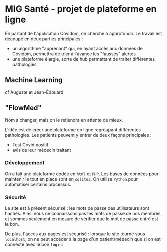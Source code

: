 # MIG Santé - projet de plateforme en ligne

En partant de l'application Covidom, on cherche à approfondir. Le travail est découpé en deux parties principales :

* un algorithme "apprenant" qui, en ayant accès aux données de Covidom, permettra de trier à l'avance les "fausses" alertes
* une plateforme élargie, sorte de hub permettant de traiter différentes pathologies

## Machine Learning

cf Auguste et Jean-Édouard

## "FlowMed"

Nom à changer, mais on le retiendra en attente de mieux.

L'idée est de créer une plateforme en ligne regroupant différentes pathologies. Les patients peuvent y entrer de deux façons principales :

* Test Covid positif
* avis de leur médecin traitant

### Développement

On a fait une plateforme codée en `html` et `PHP`. Les bases de données pour maintenir le tout en place sont en `sqlite3`. On utilise `Python` pour automatiser certains processus.

### Sécurité

Le site est à présent sécurisé : les mots de passe des utilisateurs sont hachés. Ainsi nous ne connaissons pas les mots de passe de nos membres, et sommes seulement en mesure de vérifier que le mot de passe entré est le bon.

De plus, l'accès aux pages est sécurisé : lorsque le site tourne sous `localhost`, on ne peut accéder à la page d'un patient/médecin que si on est connecté avec le bon `login`.